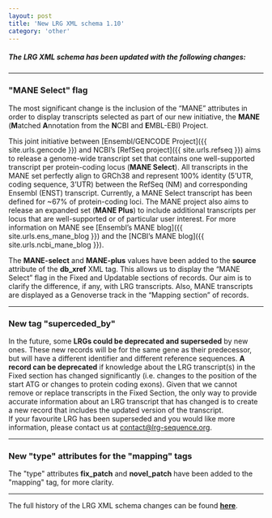 ```yaml
---
layout: post
title: 'New LRG XML schema 1.10'
category: 'other'
---
```


##### The LRG XML schema has been updated with the following changes:

---

### "MANE Select" flag

The most significant change is the inclusion of the “MANE” attributes in order to display transcripts selected as part of our new initiative, the **MANE** (**M**atched **A**nnotation from the **N**CBI and **E**MBL-EBI) Project.  

This joint initiative between [Ensembl/GENCODE Project]({{ site.urls.gencode }}) and NCBI’s [RefSeq project]({{ site.urls.refseq }}) aims to release a genome-wide transcript set that contains one well-supported transcript per protein-coding locus (**MANE Select**). All transcripts in the MANE set perfectly align to GRCh38 and represent 100% identity (5’UTR, coding sequence, 3’UTR) between the RefSeq (NM) and corresponding Ensembl (ENST) transcript. Currently, a MANE Select transcript has been defined for ~67% of protein-coding loci. The MANE project also aims to release an expanded set (**MANE Plus**) to include additional transcripts per locus that are well-supported or of particular user interest.
For more information on MANE see [Ensembl’s MANE blog]({{ site.urls.ens_mane_blog }}) and the [NCBI’s MANE blog]({{ site.urls.ncbi_mane_blog }}).  

The **MANE-select** and **MANE-plus** values have been added to the **source** attribute of the **db_xref** XML tag. This allows us to display the “MANE Select” flag in the Fixed and Updatable sections of records. Our aim is to clarify the difference, if any, with LRG transcripts. Also, MANE transcripts are displayed as a Genoverse track in the “Mapping section” of records.

---

### New tag "superceded_by"

In the future, some **LRGs could be deprecated and superseded** by new ones. These new records will be for the same gene as their predecessor, but will have a different identifier and different reference sequences. **A record can be deprecated** if knowledge about the LRG transcript(s) in the Fixed section has changed significantly (i.e. changes to the position of the start ATG or changes to protein coding exons). Given that we cannot remove or replace transcripts in the Fixed Section, the only way to provide accurate information about an LRG transcript that has changed is to create a new record that includes the updated version of the transcript.  
If your favourite LRG has been superseded and you would like more information, please contact us at <a href="mailto:contact@lrg-sequence.org">contact@lrg-sequence.org</a>.

---

### New "type" attributes for the "mapping" tags

The "type" attributes **fix_patch** and **novel_patch** have been added to the "mapping" tag, for more clarity.

---

The full history of the LRG XML schema changes can be found [**here**](http://ftp.ebi.ac.uk/pub/databases/lrgex/README.txt).
